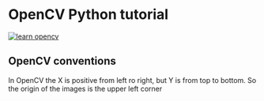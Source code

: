 # OpenCV Python tutorial

[![learn opencv](http://img.youtube.com/vi/WQeoO7MI0Bs/0.jpg)](http://www.youtube.com/watch?v=WQeoO7MI0Bs "LEARN OPENCV in 3 HOURS with Python | Including 3xProjects | Computer Vision")

## OpenCV conventions

In OpenCV the X is positive from left ro right, but Y is from top to bottom. So the origin of the images is the upper
left corner